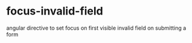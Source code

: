 # focus-invalid-field
angular directive to set focus on first visible invalid field on submitting a form
